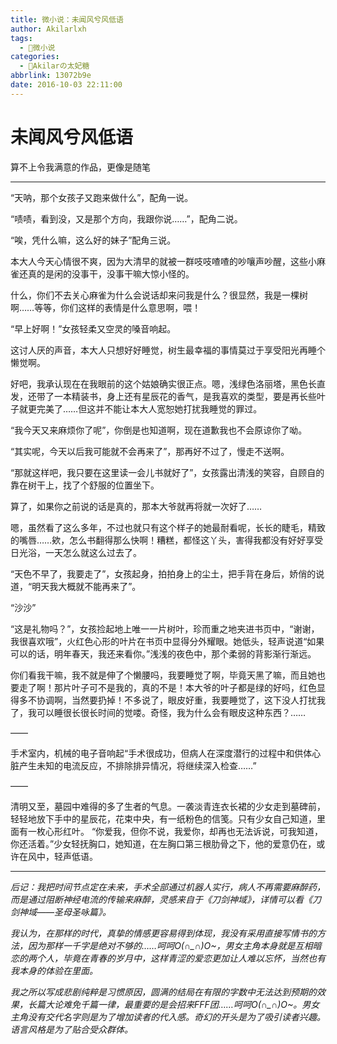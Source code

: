 ```yaml
---
title: 微小说：未闻风兮风低语
author: Akilarlxh
tags:
  - 📝微小说
categories:
  - 🍰Akilarの太妃糖
abbrlink: 13072b9e
date: 2016-10-03 22:11:00
---
```

# 未闻风兮风低语
算不上令我满意的作品，更像是随笔

---

 “天呐，那个女孩子又跑来做什么”，配角一说。

“啧啧，看到没，又是那个方向，我跟你说……”，配角二说。

“唉，凭什么嘛，这么好的妹子”配角三说。

本大人今天心情很不爽，因为大清早的就被一群吱吱喳喳的吵嚷声吵醒，这些小麻雀还真的是闲的没事干，没事干嘛大惊小怪的。

什么，你们不去关心麻雀为什么会说话却来问我是什么？很显然，我是一棵树啊……等等，你们这样的表情是什么意思啊，喂！

“早上好啊！”女孩轻柔又空灵的嗓音响起。

这讨人厌的声音，本大人只想好好睡觉，树生最幸福的事情莫过于享受阳光再睡个懒觉啊。

好吧，我承认现在在我眼前的这个姑娘确实很正点。嗯，浅绿色洛丽塔，黑色长直发，还带了一本精装书，身上还有星辰花的香气，是我喜欢的类型，要是再长些叶子就更完美了……但这并不能让本大人宽恕她打扰我睡觉的罪过。

“我今天又来麻烦你了呢”，你倒是也知道啊，现在道歉我也不会原谅你了呦。

“其实呢，今天以后我可能就不会再来了”，那再好不过了，慢走不送啊。

“那就这样吧，我只要在这里读一会儿书就好了”，女孩露出清浅的笑容，自顾自的靠在树干上，找了个舒服的位置坐下。

算了，如果你之前说的话是真的，那本大爷就再将就一次好了……

嗯，虽然看了这么多年，不过也就只有这个样子的她最耐看呢，长长的睫毛，精致的嘴唇……欸，怎么书翻得那么快啊！糟糕，都怪这丫头，害得我都没有好好享受日光浴，一天怎么就这么过去了。

“天色不早了，我要走了”，女孩起身，拍拍身上的尘土，把手背在身后，娇俏的说道，“明天我大概就不能再来了”。

“沙沙”

“这是礼物吗？”，女孩捡起地上唯一一片树叶，珍而重之地夹进书页中，“谢谢，我很喜欢哦”，火红色心形的叶片在书页中显得分外耀眼。她低头，轻声说道“如果可以的话，明年春天，我还来看你。”浅浅的夜色中，那个柔弱的背影渐行渐远。

你们看我干嘛，我不就是伸了个懒腰吗，我要睡觉了啊，毕竟天黑了嘛，而且她也要走了啊！那片叶子可不是我的，真的不是！本大爷的叶子都是绿的好吗，红色显得多不协调啊，当然要扔掉！不多说了，眼皮好重，我要睡觉了，这下没人打扰我了，我可以睡很长很长时间的觉喽。奇怪，我为什么会有眼皮这种东西？……

——

手术室内，机械的电子音响起“手术很成功，但病人在深度潜行的过程中和供体心脏产生未知的电流反应，不排除排异情况，将继续深入检查……”

——

清明又至，墓园中难得的多了生者的气息。一袭淡青连衣长裙的少女走到墓碑前，轻轻地放下手中的星辰花，花束中央，有一纸粉色的信笺。只有少女自己知道，里面有一枚心形红叶。
“你爱我，但你不说，我爱你，却再也无法诉说，可我知道，你还活着。”少女轻抚胸口，她知道，在左胸口第三根肋骨之下，他的爱意仍在，或许在风中，轻声低语。


---

*后记：我把时间节点定在未来，手术全部通过机器人实行，病人不再需要麻醉药，而是通过阻断神经电流的传输来麻醉，灵感来自于《刀剑神域》，详情可以看《刀剑神域——圣母圣咏篇》。*

*我认为，在那样的时代，真挚的情感更容易得到体现，我没有采用直接写情书的方法，因为那样一千字是绝对不够的……呵呵O(∩_∩)O~，男女主角本身就是互相暗恋的两个人，毕竟在青春的岁月中，这样青涩的爱恋更加让人难以忘怀，当然也有我本身的体验在里面。*

*我之所以写成悲剧纯粹是习惯原因，圆满的结局在有限的字数中无法达到预期的效果，长篇大论难免千篇一律，最重要的是会招来FFF团……呵呵O(∩_∩)O~。男女主角没有交代名字则是为了增加读者的代入感。奇幻的开头是为了吸引读者兴趣。语言风格是为了贴合受众群体。*
